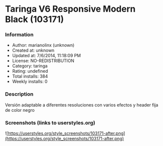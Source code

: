 # Taringa V6 Responsive Modern Black (103171)

### Information
- Author: marianolinx (unknown)
- Created at: unknown
- Updated at: 7/6/2014, 11:18:09 PM
- License: NO-REDISTRIBUTION
- Category: taringa
- Rating: undefined
- Total installs: 384
- Weekly installs: 0


### Description
Versión adaptable a diferentes resoluciones con varios efectos y header fija de color negro


### Screenshots (links to userstyles.org)
![https://userstyles.org/style_screenshots/103171-after.png](https://userstyles.org/style_screenshots/103171-after.png)



